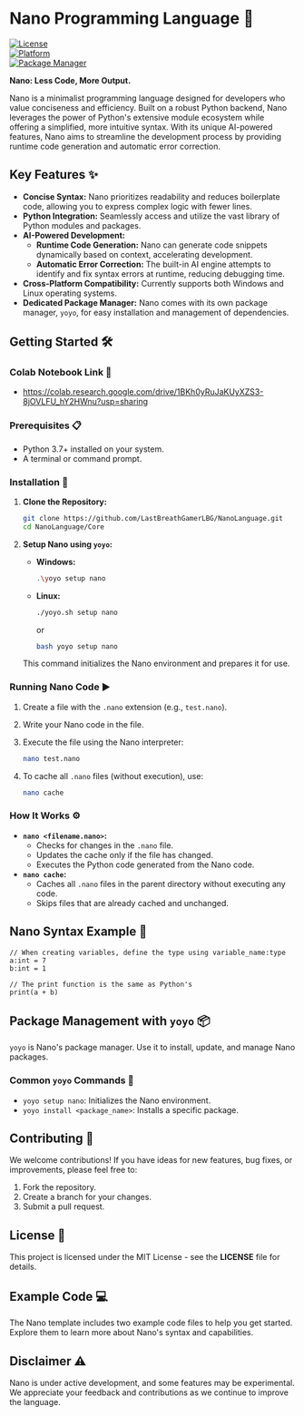 # Nano Programming Language 🚀

[![License](https://img.shields.io/badge/License-MIT-blue.svg)](LICENSE)  
[![Platform](https://img.shields.io/badge/Platform-Windows%20%7C%20Linux-brightgreen.svg)](https://github.com/LastBreathGamerLBG/NanoLanguage)  
[![Package Manager](https://img.shields.io/badge/Package%20Manager-yoyo-yellow.svg)](https://github.com/LastBreathGamerLBG/NanoLanguage)

**Nano: Less Code, More Output.**

Nano is a minimalist programming language designed for developers who value conciseness and efficiency. Built on a robust Python backend, Nano leverages the power of Python's extensive module ecosystem while offering a simplified, more intuitive syntax. With its unique AI-powered features, Nano aims to streamline the development process by providing runtime code generation and automatic error correction.

## Key Features ✨

*   **Concise Syntax:** Nano prioritizes readability and reduces boilerplate code, allowing you to express complex logic with fewer lines.
*   **Python Integration:** Seamlessly access and utilize the vast library of Python modules and packages.
*   **AI-Powered Development:**
    *   **Runtime Code Generation:** Nano can generate code snippets dynamically based on context, accelerating development.
    *   **Automatic Error Correction:** The built-in AI engine attempts to identify and fix syntax errors at runtime, reducing debugging time.
*   **Cross-Platform Compatibility:** Currently supports both Windows and Linux operating systems.
*   **Dedicated Package Manager:** Nano comes with its own package manager, `yoyo`, for easy installation and management of dependencies.

## Getting Started 🛠️

### Colab Notebook Link 🙂
* https://colab.research.google.com/drive/1BKh0yRuJaKUyXZS3-8jOVLFU_hY2HWnu?usp=sharing

### Prerequisites 📋

*   Python 3.7+ installed on your system.
*   A terminal or command prompt.

### Installation 🔧

1.  **Clone the Repository:**
    ```bash
    git clone https://github.com/LastBreathGamerLBG/NanoLanguage.git
    cd NanoLanguage/Core
    ```

2.  **Setup Nano using `yoyo`:**
    *   **Windows:**
        ```bash
        .\yoyo setup nano
        ```
    *   **Linux:**
        ```bash
        ./yoyo.sh setup nano 
        ```
        or
        ```bash
        bash yoyo setup nano
        ```

    This command initializes the Nano environment and prepares it for use.

### Running Nano Code ▶️

1.  Create a file with the `.nano` extension (e.g., `test.nano`).
2.  Write your Nano code in the file.
3.  Execute the file using the Nano interpreter:
    ```bash
    nano test.nano 
    ```

4.  To cache all `.nano` files (without execution), use:
    ```bash
    nano cache
    ```

### How It Works ⚙️

*   **`nano <filename.nano>`:**
    *   Checks for changes in the `.nano` file.
    *   Updates the cache only if the file has changed.
    *   Executes the Python code generated from the Nano code.
*   **`nano cache`:**
    *   Caches all `.nano` files in the parent directory without executing any code.
    *   Skips files that are already cached and unchanged.

## Nano Syntax Example 📝

```nano
// When creating variables, define the type using variable_name:type
a:int = 7
b:int = 1  

// The print function is the same as Python's
print(a + b)
```

## Package Management with `yoyo` 📦

`yoyo` is Nano's package manager. Use it to install, update, and manage Nano packages.

### Common `yoyo` Commands 📜

*   `yoyo setup nano`: Initializes the Nano environment.
*   `yoyo install <package_name>`: Installs a specific package.

## Contributing 🤝

We welcome contributions! If you have ideas for new features, bug fixes, or improvements, please feel free to:

1.  Fork the repository.
2.  Create a branch for your changes.
3.  Submit a pull request.

## License 📜

This project is licensed under the MIT License - see the **LICENSE** file for details.

## Example Code 💻

The Nano template includes two example code files to help you get started. Explore them to learn more about Nano's syntax and capabilities.

## Disclaimer ⚠️

Nano is under active development, and some features may be experimental. We appreciate your feedback and contributions as we continue to improve the language.
